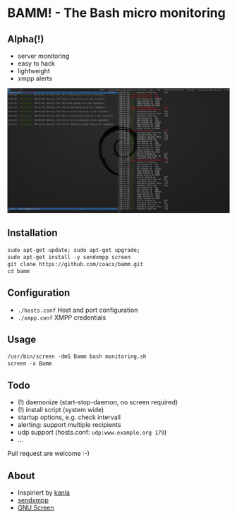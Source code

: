 # BAMM! - The Bash micro monitoring
## Alpha(!)
* server monitoring
* easy to hack
* lightweight
* xmpp alerts

![Bamm screenshot](/screenshot/left_xmpp-right_screen_output.png)

## Installation

```
sudo apt-get update; sudo apt-get upgrade;
sudo apt-get install -y sendxmpp screen
git clone https://github.com/coacx/bamm.git
cd bamm
```

## Configuration
* `./hosts.conf` Host and port configuration
* `./xmpp.conf` XMPP credentials

## Usage
```
/usr/bin/screen -dmS Bamm bash monitoring.sh
screen -x Bamm
```

## Todo
* (!) daemonize (start-stop-daemon, no screen required) 
* (!) install script (system wide)
* startup options, e.g. check intervall
* alerting: support multiple recipients
* udp support (hosts.conf: `udp:www.example.org 179`)
* ...

Pull request are welcome :-)

## About
* Inspiriert by [kanla](http://kanla.zekjur.net/)
* [sendxmpp](http://sendxmpp.hostname.sk/)
* [GNU Screen](https://www.gnu.org/software/screen/)

